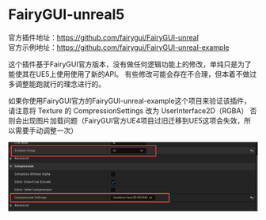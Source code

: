 # FairyGUI-unreal5

官方插件地址：https://github.com/fairygui/FairyGUI-unreal<br>
官方示例地址：https://github.com/fairygui/FairyGUI-unreal-example

这个插件基于FairyGUI官方版本，没有做任何逻辑功能上的修改，单纯只是为了能使其在UE5上使用使用了新的API。
有些修改可能会存在不合理，但本着不做过多调整能跑就行的理念进行的。

如果你使用FairyGUI官方的FairyGUI-unreal-example这个项目来验证该插件，请注意将 Texture 的 CompressionSettings 改为 UserInterface2D（RGBA） 否则会出现图片加载问题（FairyGUI官方UE4项目过旧迁移到UE5这项会失效，所以需要手动调整一次）

![Alt text](image.png)

